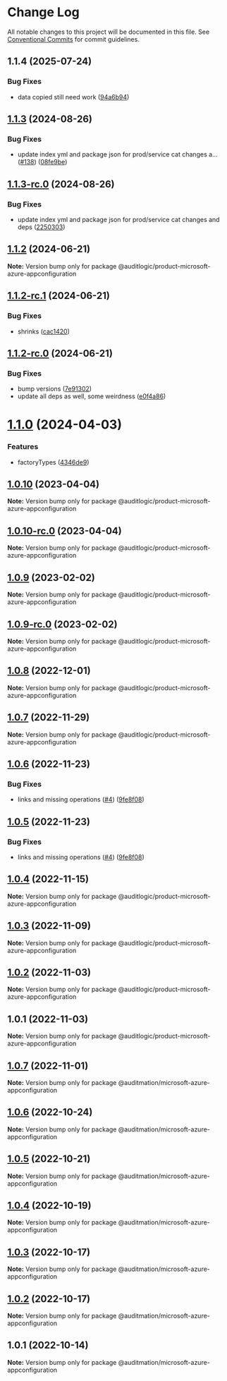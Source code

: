# Change Log

All notable changes to this project will be documented in this file.
See [Conventional Commits](https://conventionalcommits.org) for commit guidelines.

## 1.1.4 (2025-07-24)


### Bug Fixes

* data copied still need work ([94a6b94](https://github.com/zerobias-org/product/commit/94a6b942fb0516367548599d739529536132755a))





## [1.1.3](https://github.com/auditlogic/product/compare/@auditlogic/product-microsoft-azure-appconfiguration@1.1.2...@auditlogic/product-microsoft-azure-appconfiguration@1.1.3) (2024-08-26)


### Bug Fixes

* update index yml and package json for prod/service cat changes a… ([#138](https://github.com/auditlogic/product/issues/138)) ([08fe9be](https://github.com/auditlogic/product/commit/08fe9beb1c8457462a19bc69caa02e6212d97e1a))





## [1.1.3-rc.0](https://github.com/auditlogic/product/compare/@auditlogic/product-microsoft-azure-appconfiguration@1.1.2...@auditlogic/product-microsoft-azure-appconfiguration@1.1.3-rc.0) (2024-08-26)


### Bug Fixes

* update index yml and package json for prod/service cat changes and deps ([2250303](https://github.com/auditlogic/product/commit/225030363a363608240135b7ebed386b28f01e4b))





## [1.1.2](https://github.com/auditlogic/product/compare/@auditlogic/product-microsoft-azure-appconfiguration@1.1.2-rc.1...@auditlogic/product-microsoft-azure-appconfiguration@1.1.2) (2024-06-21)

**Note:** Version bump only for package @auditlogic/product-microsoft-azure-appconfiguration





## [1.1.2-rc.1](https://github.com/auditlogic/product/compare/@auditlogic/product-microsoft-azure-appconfiguration@1.1.2-rc.0...@auditlogic/product-microsoft-azure-appconfiguration@1.1.2-rc.1) (2024-06-21)


### Bug Fixes

* shrinks ([cac1420](https://github.com/auditlogic/product/commit/cac14200fefcd8183ab69fe89a47bd3f70f563e9))





## [1.1.2-rc.0](https://github.com/auditlogic/product/compare/@auditlogic/product-microsoft-azure-appconfiguration@1.1.0...@auditlogic/product-microsoft-azure-appconfiguration@1.1.2-rc.0) (2024-06-21)


### Bug Fixes

* bump versions ([7e91302](https://github.com/auditlogic/product/commit/7e913023b8b312150ed7762c32fbbe616be71de5))
* update all deps as well, some weirdness ([e0f4a86](https://github.com/auditlogic/product/commit/e0f4a864714e2d3de6bbf3da014d5312fe53be2f))





# [1.1.0](https://github.com/auditlogic/product/compare/@auditlogic/product-microsoft-azure-appconfiguration@1.0.10...@auditlogic/product-microsoft-azure-appconfiguration@1.1.0) (2024-04-03)


### Features

* factoryTypes ([4346de9](https://github.com/auditlogic/product/commit/4346de92693aee892fccf725338ffc7b80ab182b))





## [1.0.10](https://github.com/auditlogic/product/compare/@auditlogic/product-microsoft-azure-appconfiguration@1.0.9...@auditlogic/product-microsoft-azure-appconfiguration@1.0.10) (2023-04-04)

**Note:** Version bump only for package @auditlogic/product-microsoft-azure-appconfiguration





## [1.0.10-rc.0](https://github.com/auditlogic/product/compare/@auditlogic/product-microsoft-azure-appconfiguration@1.0.9...@auditlogic/product-microsoft-azure-appconfiguration@1.0.10-rc.0) (2023-04-04)

**Note:** Version bump only for package @auditlogic/product-microsoft-azure-appconfiguration





## [1.0.9](https://github.com/auditlogic/product/compare/@auditlogic/product-microsoft-azure-appconfiguration@1.0.8...@auditlogic/product-microsoft-azure-appconfiguration@1.0.9) (2023-02-02)

**Note:** Version bump only for package @auditlogic/product-microsoft-azure-appconfiguration





## [1.0.9-rc.0](https://github.com/auditlogic/product/compare/@auditlogic/product-microsoft-azure-appconfiguration@1.0.8...@auditlogic/product-microsoft-azure-appconfiguration@1.0.9-rc.0) (2023-02-02)

**Note:** Version bump only for package @auditlogic/product-microsoft-azure-appconfiguration





## [1.0.8](https://github.com/auditlogic/product/compare/@auditlogic/product-microsoft-azure-appconfiguration@1.0.7...@auditlogic/product-microsoft-azure-appconfiguration@1.0.8) (2022-12-01)

**Note:** Version bump only for package @auditlogic/product-microsoft-azure-appconfiguration





## [1.0.7](https://github.com/auditlogic/product/compare/@auditlogic/product-microsoft-azure-appconfiguration@1.0.6...@auditlogic/product-microsoft-azure-appconfiguration@1.0.7) (2022-11-29)

**Note:** Version bump only for package @auditlogic/product-microsoft-azure-appconfiguration





## [1.0.6](https://github.com/auditlogic/product/compare/@auditlogic/product-microsoft-azure-appconfiguration@1.0.4...@auditlogic/product-microsoft-azure-appconfiguration@1.0.6) (2022-11-23)


### Bug Fixes

* links and missing operations ([#4](https://github.com/auditlogic/product/issues/4)) ([9fe8f08](https://github.com/auditlogic/product/commit/9fe8f08fe7c57fdb79f991ac35bd6ac2e7dcad38))





## [1.0.5](https://github.com/auditlogic/product/compare/@auditlogic/product-microsoft-azure-appconfiguration@1.0.4...@auditlogic/product-microsoft-azure-appconfiguration@1.0.5) (2022-11-23)


### Bug Fixes

* links and missing operations ([#4](https://github.com/auditlogic/product/issues/4)) ([9fe8f08](https://github.com/auditlogic/product/commit/9fe8f08fe7c57fdb79f991ac35bd6ac2e7dcad38))





## [1.0.4](https://github.com/auditlogic/product/compare/@auditlogic/product-microsoft-azure-appconfiguration@1.0.3...@auditlogic/product-microsoft-azure-appconfiguration@1.0.4) (2022-11-15)

**Note:** Version bump only for package @auditlogic/product-microsoft-azure-appconfiguration





## [1.0.3](https://github.com/auditlogic/product/compare/@auditlogic/product-microsoft-azure-appconfiguration@1.0.2...@auditlogic/product-microsoft-azure-appconfiguration@1.0.3) (2022-11-09)

**Note:** Version bump only for package @auditlogic/product-microsoft-azure-appconfiguration





## [1.0.2](https://github.com/auditlogic/product/compare/@auditlogic/product-microsoft-azure-appconfiguration@1.0.1...@auditlogic/product-microsoft-azure-appconfiguration@1.0.2) (2022-11-03)

**Note:** Version bump only for package @auditlogic/product-microsoft-azure-appconfiguration





## 1.0.1 (2022-11-03)

**Note:** Version bump only for package @auditlogic/product-microsoft-azure-appconfiguration





## [1.0.7](https://github.com/auditmation/store-content/compare/@auditmation/microsoft-azure-appconfiguration@1.0.6...@auditmation/microsoft-azure-appconfiguration@1.0.7) (2022-11-01)

**Note:** Version bump only for package @auditmation/microsoft-azure-appconfiguration





## [1.0.6](https://github.com/auditmation/store-content/compare/@auditmation/microsoft-azure-appconfiguration@1.0.5...@auditmation/microsoft-azure-appconfiguration@1.0.6) (2022-10-24)

**Note:** Version bump only for package @auditmation/microsoft-azure-appconfiguration





## [1.0.5](https://github.com/auditmation/store-content/compare/@auditmation/microsoft-azure-appconfiguration@1.0.4...@auditmation/microsoft-azure-appconfiguration@1.0.5) (2022-10-21)

**Note:** Version bump only for package @auditmation/microsoft-azure-appconfiguration





## [1.0.4](https://github.com/auditmation/store-content/compare/@auditmation/microsoft-azure-appconfiguration@1.0.3...@auditmation/microsoft-azure-appconfiguration@1.0.4) (2022-10-19)

**Note:** Version bump only for package @auditmation/microsoft-azure-appconfiguration





## [1.0.3](https://github.com/auditmation/store-content/compare/@auditmation/microsoft-azure-appconfiguration@1.0.2...@auditmation/microsoft-azure-appconfiguration@1.0.3) (2022-10-17)

**Note:** Version bump only for package @auditmation/microsoft-azure-appconfiguration





## [1.0.2](https://github.com/auditmation/store-content/compare/@auditmation/microsoft-azure-appconfiguration@1.0.1...@auditmation/microsoft-azure-appconfiguration@1.0.2) (2022-10-17)

**Note:** Version bump only for package @auditmation/microsoft-azure-appconfiguration





## 1.0.1 (2022-10-14)

**Note:** Version bump only for package @auditmation/microsoft-azure-appconfiguration

